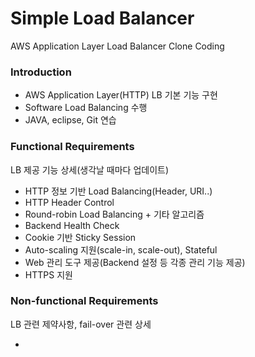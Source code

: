 # Simple Load Balancer

AWS Application Layer Load Balancer Clone Coding

### Introduction

- AWS Application Layer(HTTP) LB 기본 기능 구현
- Software Load Balancing 수행
- JAVA, eclipse, Git 연습

### Functional Requirements
LB 제공 기능 상세(생각날 때마다 업데이트)

- HTTP 정보 기반 Load Balancing(Header, URI..)
- HTTP Header Control
- Round-robin Load Balancing + 기타 알고리즘
- Backend Health Check
- Cookie 기반 Sticky Session
- Auto-scaling 지원(scale-in, scale-out), Stateful
- Web 관리 도구 제공(Backend 설정 등 각종 관리 기능 제공)
- HTTPS 지원

### Non-functional Requirements
LB 관련 제약사항, fail-over 관련 상세

-
